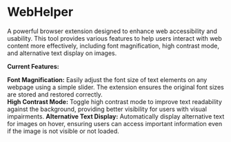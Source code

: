 # WebHelper
A powerful browser extension designed to enhance web accessibility and usability. This tool provides various features to help users interact with web content more effectively, including font magnification, high contrast mode, and alternative text display on images.

**Current Features:**

**Font Magnification:** Easily adjust the font size of text elements on any webpage using a simple slider. The extension ensures the original font sizes are stored and restored correctly.
<br> **High Contrast Mode:** Toggle high contrast mode to improve text readability against the background, providing better visibility for users with visual impairments.
**Alternative Text Display:** Automatically display alternative text for images on hover, ensuring users can access important information even if the image is not visible or not loaded.
